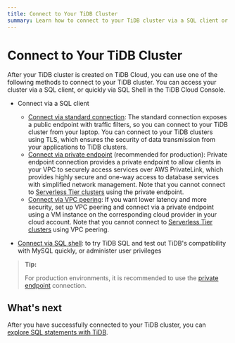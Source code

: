 ```yaml
---
title: Connect to Your TiDB Cluster
summary: Learn how to connect to your TiDB cluster via a SQL client or SQL shell.
---
```


# Connect to Your TiDB Cluster

After your TiDB cluster is created on TiDB Cloud, you can use one of the following methods to connect to your TiDB cluster. You can access your cluster via a SQL client, or quickly via SQL Shell in the TiDB Cloud Console.

+ Connect via a SQL client

    - [Connect via standard connection](/tidb-cloud/connect-via-standard-connection.md): The standard connection exposes a public endpoint with traffic filters, so you can connect to your TiDB cluster from your laptop. You can connect to your TiDB clusters using TLS, which ensures the security of data transmission from your applications to TiDB clusters.
    - [Connect via private endpoint](/tidb-cloud/set-up-private-endpoint-connections.md) (recommended for production): Private endpoint connection provides a private endpoint to allow clients in your VPC to securely access services over AWS PrivateLink, which provides highly secure and one-way access to database services with simplified network management. Note that you cannot connect to [Serverless Tier clusters](/tidb-cloud/select-cluster-tier.md#serverless-tier-beta) using the private endpoint.
    - [Connect via VPC peering](/tidb-cloud/set-up-vpc-peering-connections.md): If you want lower latency and more security, set up VPC peering and connect via a private endpoint using a VM instance on the corresponding cloud provider in your cloud account. Note that you cannot connect to [Serverless Tier clusters](/tidb-cloud/select-cluster-tier.md#serverless-tier-beta) using VPC peering.

- [Connect via SQL shell](/tidb-cloud/connect-via-sql-shell.md): to try TiDB SQL and test out TiDB's compatibility with MySQL quickly, or administer user privileges

> **Tip:**
>
> For production environments, it is recommended to use the [private endpoint](/tidb-cloud/set-up-private-endpoint-connections.md) connection.

## What's next

After you have successfully connected to your TiDB cluster, you can [explore SQL statements with TiDB](/basic-sql-operations.md).
